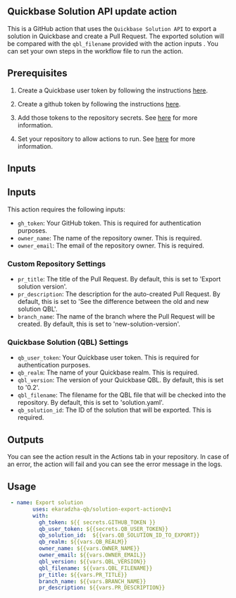 

## Quickbase Solution API update action

This is a GitHub action that uses the `Quickbase Solution API` to export a solution in Quickbase and create a Pull Request. The exported solution will be compared with the `qbl_filename` provided with the action inputs .
You can set your own steps in the workflow file to run the action.

## Prerequisites
1. Create a Quickbase user token by following the instructions [here](https://help.quickbase.com/api-guide/create_user_token.html).

2. Create a github token by following the instructions [here](https://docs.github.com/en/github/authenticating-to-github/creating-a-personal-access-token).

3. Add those tokens to the repository secrets. See [here](https://docs.github.com/en/actions/reference/encrypted-secrets) for more information.

4. Set your repository to allow actions to run. See [here](https://docs.github.com/en/actions/learn-github-actions/workflow-syntax-for-github-actions#permissions) for more information.

## Inputs

## Inputs

This action requires the following inputs:

- `gh_token`: Your GitHub token. This is required for authentication purposes.
- `owner_name`: The name of the repository owner. This is required.
- `owner_email`: The email of the repository owner. This is required.

### Custom Repository Settings

- `pr_title`: The title of the Pull Request. By default, this is set to 'Export solution version'.
- `pr_description`: The description for the auto-created Pull Request. By default, this is set to 'See the difference between the old and new solution QBL'.
- `branch_name`: The name of the branch where the Pull Request will be created. By default, this is set to 'new-solution-version'.

### Quickbase Solution (QBL) Settings

- `qb_user_token`: Your Quickbase user token. This is required for authentication purposes.
- `qb_realm`: The name of your Quickbase realm. This is required.
- `qbl_version`: The version of your Quickbase QBL. By default, this is set to '0.2'.
- `qbl_filename`: The filename for the QBL file that will be checked into the repository. By default, this is set to 'solution.yaml'.
- `qb_solution_id`: The ID of the solution that will be exported. This is required.

## Outputs

You can see the action result in the Actions tab in your repository. In case of an error, the action will fail and you can see the error message in the logs.

## Usage

```yaml
 - name: Export solution
        uses: ekaradzha-qb/solution-export-action@v1
        with:
          gh_token: ${{ secrets.GITHUB_TOKEN }}
          qb_user_token: ${{secrets.QB_USER_TOKEN}}
          qb_solution_id:  ${{vars.QB_SOLUTION_ID_TO_EXPORT}}
          qb_realm: ${{vars.QB_REALM}}
          owner_name: ${{vars.OWNER_NAME}}
          owner_email: ${{vars.OWNER_EMAIL}}
          qbl_version: ${{vars.QBL_VERSION}}
          qbl_filename: ${{vars.QBL_FILENAME}}
          pr_title: ${{vars.PR_TITLE}}
          branch_name: ${{vars.BRANCH_NAME}}
          pr_description: ${{vars.PR_DESCRIPTION}}
